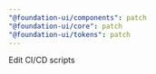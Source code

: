 ```yaml
---
"@foundation-ui/components": patch
"@foundation-ui/core": patch
"@foundation-ui/tokens": patch
---
```


Edit CI/CD scripts
